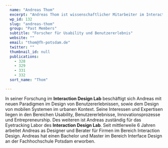 ```yaml
---
  name: "Andreas Thom"
  excerpt: "Andreas Thom ist wissenschaftlicher Mitarbeiter im Interaction Design Lab der Fachhochschule Potsdam."
  wp_id: 132
  slug: "andreas-thom"
  group: "Past Members"
  subtitle: "Forscher für Usability und Benutzererlebnis"
  website: ""
  email: "thom@fh-potsdam.de"
  twitter: ""
  thumbnail_id: null
  publications: 
    - 328
    - 329
    - 331
    - 332
  sort_name: "Thom"

---
```

In seiner Forschung im **Interaction Design Lab** beschäftigt sich Andreas mit neuen Paradigmen im Design von Benutzererlebnissen, sowie dem Design von mobilen Systemen im urbanen Kontext. Seine Interessen und Expertisen liegen in den Bereichen Usability, Benutzererlebnisse, Innovationsprozesse und Entrepreneurship. Des weiteren ist Andreas zuständig für das Eyetracking Labor des **Interaction Design Lab**. Seit mittlerweile 6 Jahren arbeitet Andreas as Designer und Berater für Firmen im Bereich Interaction Design. Andreas hat einen Bachelor und Master im Bereich Interface Design an der Fachhochschule Potsdam erworben.